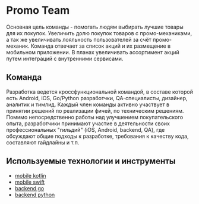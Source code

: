 # Promo Team

Основная цель команды - помогать людям выбирать лучшие товары для их покупок. Увеличить долю покупок товаров с промо-механиками, а так же увеличивать лояльность пользователей за счёт промо-механик. Команда отвечает за список акций и их размещение в мобильном приложении. В планах увеличивать ассортимент акций путем интеграций с внутренними сервисами.

## Команда

Разработка ведется кроссфункциональной командой, в составе которой есть Android, iOS, Go/Python разработчки, QA-специалисты, дизайнер, аналитик и тимлид. Каждый член команды активно участвует в принятии решений по реализации фичей, по техническим решениям. Помимо непосредственно работы над улучшением покупательского опыта, разработчики принимают участие в деятельности своих профессиональных "гильдий" (iOS, Android, backend, QA), где обсуждают общие подходы к разработке, требования к качеству кода, составляют гайдлайны и т.п.

## Используемые технологии и инструменты

* [mobile kotlin](tech/kotlin.md)
* [mobile swift](tech/swift.md)
* [backend go](tech/golang.md)
* [backend python](tech/python.md)
